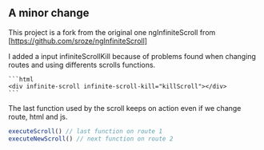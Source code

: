 A minor change
--------------
This project is a fork from the original one ngInfiniteScroll from [https://github.com/sroze/ngInfiniteScroll]

I added a input infiniteScrollKill because of problems found when changing routes and using differents scrolls functions. 

    ```html
    <div infinite-scroll infinite-scroll-kill="killScroll"></div>
    ```

The last function used by the scroll keeps on action even if we change route, html and js.  

   ```js
   executeScroll() // last function on route 1
   executeNewScroll() // next function on route 2   
   ```




